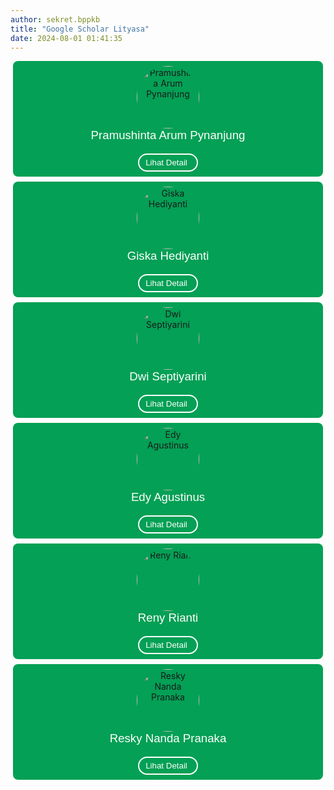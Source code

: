 ```yaml
---
author: sekret.bppkb
title: "Google Scholar Lityasa"
date: 2024-08-01 01:41:35
---
```


<style>
    .profile-container {
    background-color: #03A055;
    border-radius: 0.5rem;
    padding: 0.5rem 0.5rem; /* Mengurangi lebar padding */
    margin: 0.5rem 0.25rem; /* Mengurangi margin atas dan bawah */
    text-align: center;
    height: auto;
    }

  .profile-content {
    display: flex;
    flex-direction: column;
    align-items: center;
  }
  .profile-pic {
    border-radius: 50%;
    width: 100px;
    height: 100px;
    object-fit: cover;
  }
  .profile-name {
    font-family: arial, helvetica, sans-serif;
    font-size: 14pt;
    color: white;
    margin-bottom: 0.5rem;
  }
  .profile-link {
    text-decoration: none;
    color: white;
    display: flex;
    align-items: center;
    justify-content: center;
    margin-top: 0.5rem;
    border: 2px solid white; /* Memperbesar garis tepi */
    padding: 0.5rem;
    border-radius: 0.5rem;
    width: 100%;
    transition: background-color 0.3s, color 0.3s;
  }
  .profile-link:hover {
    background-color: white;
    color: #03A055;
  }
  .profile-detail {
    color: white;
    font-family: arial, helvetica, sans-serif;
    font-size: 10pt;
  }
  .profile-icon {
    color: white;
    margin-left: 0.5rem;
  }
  .profile-button {
    margin-top: 10px;
    padding: 5px 10px;
    background-color: transparent;
    color: #fff;
    border: 2px solid #fff;
    border-radius: 15px;
    font-size: 10pt;
    cursor: pointer;
  }
  .profile-button:hover {
    background-color: #fff;
    color: #2f855a;
  }
</style>

<div class="flex flex-wrap justify-around gap-12">
  <div class="w-full sm:w-1/4 p-1 profile-container"> <!-- Mengurangi lebar padding -->
    <div class="profile-content">
      <img id="profile-pic-1" alt="Pramushinta Arum Pynanjung" class="profile-pic">
      <span class="profile-name">Pramushinta Arum Pynanjung</span>
      <button id="profile-link-1" onclick="window.location.href='https://scholar.google.co.id/citations?user=FQ9H5oAAAAAJ&amp;hl=id'" class="profile-button">Lihat Detail <i class="fas fa-arrow-right" style="margin-left: 5px;"></i></button>
    </div>
  </div>

  <div class="w-full sm:w-1/4 p-1 profile-container"> <!-- Mengurangi lebar padding -->
    <div class="profile-content">
      <img id="profile-pic-2" alt="Giska Hediyanti" class="profile-pic">
      <span class="profile-name">Giska Hediyanti</span>
      <button id="profile-link-2" onclick="window.location.href='https://scholar.google.com/citations?user=FJ-SNbIAAAAJ&amp;hl=id'" class="profile-button">Lihat Detail <i class="fas fa-arrow-right" style="margin-left: 5px;"></i></button>
    </div>
  </div>

  <div class="w-full sm:w-1/4 p-1 profile-container"> <!-- Mengurangi lebar padding -->
    <div class="profile-content">
      <img id="profile-pic-3" alt="Dwi Septiyarini" class="profile-pic">
      <span class="profile-name">Dwi Septiyarini</span>
      <button id="profile-link-3" onclick="window.location.href='https://scholar.google.co.id/citations?user=bUr4FcUAAAAJ&amp;hl=id'" class="profile-button">Lihat Detail <i class="fas fa-arrow-right" style="margin-left: 5px;"></i></button>
    </div>
  </div>
</div>

<div class="flex flex-wrap justify-around gap-12">
  <div class="w-full sm:w-1/4 p-1 profile-container"> <!-- Mengurangi lebar padding -->
    <div class="profile-content">
      <img id="profile-pic-4" alt="Edy Agustinus" class="profile-pic">
      <span class="profile-name">Edy Agustinus</span>
      <button id="profile-link-4" onclick="window.location.href='https://scholar.google.com/citations?user=G04TTjYAAAAJ&amp;hl=en'" class="profile-button">Lihat Detail <i class="fas fa-arrow-right" style="margin-left: 5px;"></i></button>
    </div>
  </div>

  <div class="w-full sm:w-1/4 p-1 profile-container"> <!-- Mengurangi lebar padding -->
    <div class="profile-content">
      <img id="profile-pic-5" alt="Reny Rianti" class="profile-pic">
      <span class="profile-name">Reny Rianti</span>
      <button id="profile-link-5" onclick="window.location.href='https://scholar.google.co.id/citations?user=lAwacPkAAAAJ&amp;hl=en'" class="profile-button">Lihat Detail <i class="fas fa-arrow-right" style="margin-left: 5px;"></i></button>
    </div>
  </div>

  <div class="w-full sm:w-1/4 p-1 profile-container"> <!-- Mengurangi lebar padding -->
    <div class="profile-content">
      <img id="profile-pic-6" alt="Resky Nanda Pranaka" class="profile-pic">
      <span class="profile-name">Resky Nanda Pranaka</span>
      <button id="profile-link-6" onclick="window.location.href='https://scholar.google.com/citations?user=yvASHTcAAAAJ&amp;hl=en'" class="profile-button">Lihat Detail <i class="fas fa-arrow-right" style="margin-left: 5px;"></i></button>
    </div>
  </div>
</div>

<p class="MsoNormal" style="margin-bottom: 0cm; line-height: 1.1;">
  <span style="font-family: arial, helvetica, sans-serif; font-size: 10pt;">&nbsp;</span>
</p>

<script>
  function setProfilePicture(linkId, imgId) {
    const link = document.getElementById(linkId).getAttribute('onclick').split("'")[1];
    const userId = new URL(link).searchParams.get("user");
    const imgSrc = `https://scholar.google.com/citations?view_op=medium_photo&user=${userId}`;
    document.getElementById(imgId).src = imgSrc;
  }

  setProfilePicture("profile-link-1", "profile-pic-1");
  setProfilePicture("profile-link-2", "profile-pic-2");
  setProfilePicture("profile-link-3", "profile-pic-3");
  setProfilePicture("profile-link-4", "profile-pic-4");
  setProfilePicture("profile-link-5", "profile-pic-5");
  setProfilePicture("profile-link-6", "profile-pic-6");
</script>
